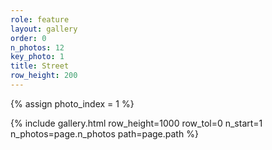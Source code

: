 ```yaml
---
role: feature
layout: gallery
order: 0
n_photos: 12
key_photo: 1
title: Street
row_height: 200
---
```


{% assign photo_index = 1 %}

{% include gallery.html row_height=1000 row_tol=0 n_start=1 n_photos=page.n_photos path=page.path %}